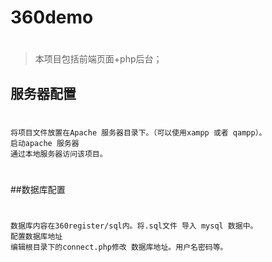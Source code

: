 # 360demo
#
>本项目包括前端页面+php后台；
## 服务器配置
#
	将项目文件放置在Apache 服务器目录下。（可以使用xampp 或者 qampp）。
	启动apache 服务器
	通过本地服务器访问该项目。
#
##数据库配置
#
	数据库内容在360register/sql内。将.sql文件 导入 mysql 数据中。
	配置数据库地址
	编辑根目录下的connect.php修改 数据库地址。用户名密码等。
#
